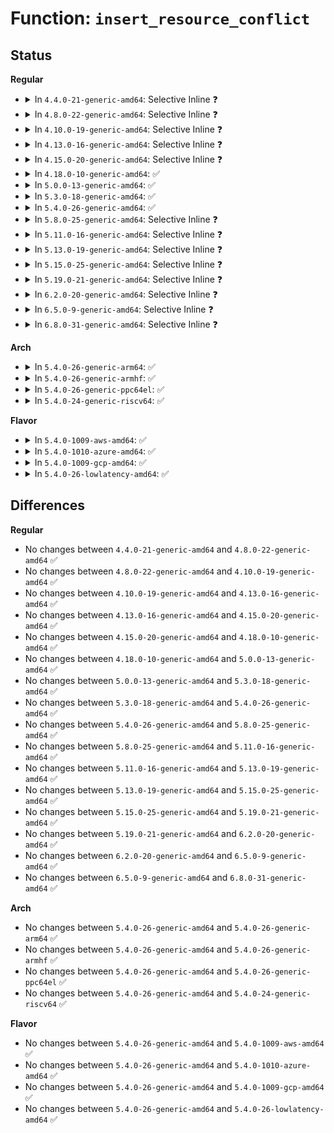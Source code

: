 # Function: <code>insert_resource_conflict</code>

## Status
<b>Regular</b>
<ul>
<li>
<details>
<summary>In <code>4.4.0-21-generic-amd64</code>: Selective Inline ❓</summary>

```c
struct resource * insert_resource_conflict(struct resource * parent, struct resource * new)
```

```json
{
  "name": "insert_resource_conflict",
  "collision_type": "Unique Global",
  "inline_type": "Selective",
  "funcs": [
    {
      "addr": 18446744071579399744,
      "name": "insert_resource_conflict",
      "external": true,
      "loc": "kernel/resource.c:817",
      "file": "kernel/resource.c",
      "inline": "not declared, inlined",
      "caller_inline": [
        "kernel/resource.c:insert_resource"
      ],
      "caller_func": [
        "drivers/acpi/pci_root.c:acpi_pci_root_create",
        "arch/x86/pci/mmconfig-shared.c:pci_mmconfig_insert"
      ]
    }
  ],
  "symbols": [
    {
      "addr": 18446744071579399744,
      "name": "insert_resource_conflict",
      "section": ".text",
      "bind": "STB_GLOBAL",
      "size": 53
    }
  ]
}
```
</details>
</li>
<li>
<details>
<summary>In <code>4.8.0-22-generic-amd64</code>: Selective Inline ❓</summary>

```c
struct resource * insert_resource_conflict(struct resource * parent, struct resource * new)
```

```json
{
  "name": "insert_resource_conflict",
  "collision_type": "Unique Global",
  "inline_type": "Selective",
  "funcs": [
    {
      "addr": 18446744071579407378,
      "name": "insert_resource_conflict",
      "external": true,
      "loc": "kernel/resource.c:851",
      "file": "kernel/resource.c",
      "inline": "not declared, inlined",
      "caller_inline": [
        "kernel/resource.c:insert_resource"
      ],
      "caller_func": [
        "drivers/acpi/pci_root.c:acpi_pci_root_create",
        "arch/x86/pci/mmconfig-shared.c:pci_mmconfig_insert"
      ]
    }
  ],
  "symbols": [
    {
      "addr": 18446744071579411824,
      "name": "insert_resource_conflict",
      "section": ".text",
      "bind": "STB_GLOBAL",
      "size": 53
    }
  ]
}
```
</details>
</li>
<li>
<details>
<summary>In <code>4.10.0-19-generic-amd64</code>: Selective Inline ❓</summary>

```c
struct resource * insert_resource_conflict(struct resource * parent, struct resource * new)
```

```json
{
  "name": "insert_resource_conflict",
  "collision_type": "Unique Global",
  "inline_type": "Selective",
  "funcs": [
    {
      "addr": 18446744071579427682,
      "name": "insert_resource_conflict",
      "external": true,
      "loc": "kernel/resource.c:851",
      "file": "kernel/resource.c",
      "inline": "not declared, inlined",
      "caller_inline": [
        "kernel/resource.c:insert_resource"
      ],
      "caller_func": [
        "drivers/acpi/pci_root.c:acpi_pci_root_create",
        "arch/x86/pci/mmconfig-shared.c:pci_mmconfig_insert"
      ]
    }
  ],
  "symbols": [
    {
      "addr": 18446744071579432128,
      "name": "insert_resource_conflict",
      "section": ".text",
      "bind": "STB_GLOBAL",
      "size": 53
    }
  ]
}
```
</details>
</li>
<li>
<details>
<summary>In <code>4.13.0-16-generic-amd64</code>: Selective Inline ❓</summary>

```c
struct resource * insert_resource_conflict(struct resource * parent, struct resource * new)
```

```json
{
  "name": "insert_resource_conflict",
  "collision_type": "Unique Global",
  "inline_type": "Selective",
  "funcs": [
    {
      "addr": 18446744071579415426,
      "name": "insert_resource_conflict",
      "external": true,
      "loc": "kernel/resource.c:851",
      "file": "kernel/resource.c",
      "inline": "not declared, inlined",
      "caller_inline": [
        "kernel/resource.c:insert_resource"
      ],
      "caller_func": [
        "drivers/acpi/pci_root.c:acpi_pci_root_create",
        "arch/x86/pci/mmconfig-shared.c:pci_mmconfig_insert"
      ]
    }
  ],
  "symbols": [
    {
      "addr": 18446744071579419760,
      "name": "insert_resource_conflict",
      "section": ".text",
      "bind": "STB_GLOBAL",
      "size": 53
    }
  ]
}
```
</details>
</li>
<li>
<details>
<summary>In <code>4.15.0-20-generic-amd64</code>: Selective Inline ❓</summary>

```c
struct resource * insert_resource_conflict(struct resource * parent, struct resource * new)
```

```json
{
  "name": "insert_resource_conflict",
  "collision_type": "Unique Global",
  "inline_type": "Selective",
  "funcs": [
    {
      "addr": 18446744071579443298,
      "name": "insert_resource_conflict",
      "external": true,
      "loc": "kernel/resource.c:869",
      "file": "kernel/resource.c",
      "inline": "not declared, inlined",
      "caller_inline": [
        "kernel/resource.c:insert_resource"
      ],
      "caller_func": [
        "drivers/acpi/pci_root.c:acpi_pci_root_create",
        "arch/x86/pci/mmconfig-shared.c:pci_mmconfig_insert"
      ]
    }
  ],
  "symbols": [
    {
      "addr": 18446744071579447728,
      "name": "insert_resource_conflict",
      "section": ".text",
      "bind": "STB_GLOBAL",
      "size": 53
    }
  ]
}
```
</details>
</li>
<li>
<details>
<summary>In <code>4.18.0-10-generic-amd64</code>: ✅</summary>

```c
struct resource * insert_resource_conflict(struct resource * parent, struct resource * new)
```

```json
{
  "name": "insert_resource_conflict",
  "collision_type": "Unique Global",
  "inline_type": "No",
  "funcs": [
    {
      "addr": 18446744071579462608,
      "name": "insert_resource_conflict",
      "external": true,
      "loc": "kernel/resource.c:838",
      "file": "kernel/resource.c",
      "inline": "seen, unknown",
      "caller_inline": [],
      "caller_func": [
        "kernel/resource.c:insert_resource",
        "drivers/acpi/pci_root.c:acpi_pci_root_create",
        "arch/x86/pci/mmconfig-shared.c:pci_mmconfig_insert"
      ]
    }
  ],
  "symbols": [
    {
      "addr": 18446744071579462608,
      "name": "insert_resource_conflict",
      "section": ".text",
      "bind": "STB_GLOBAL",
      "size": 53
    }
  ]
}
```
</details>
</li>
<li>
<details>
<summary>In <code>5.0.0-13-generic-amd64</code>: ✅</summary>

```c
struct resource * insert_resource_conflict(struct resource * parent, struct resource * new)
```

```json
{
  "name": "insert_resource_conflict",
  "collision_type": "Unique Global",
  "inline_type": "No",
  "funcs": [
    {
      "addr": 18446744071579496176,
      "name": "insert_resource_conflict",
      "external": true,
      "loc": "kernel/resource.c:832",
      "file": "kernel/resource.c",
      "inline": "seen, unknown",
      "caller_inline": [],
      "caller_func": [
        "kernel/resource.c:insert_resource",
        "drivers/acpi/pci_root.c:acpi_pci_root_create",
        "arch/x86/pci/mmconfig-shared.c:pci_mmconfig_insert"
      ]
    }
  ],
  "symbols": [
    {
      "addr": 18446744071579496176,
      "name": "insert_resource_conflict",
      "section": ".text",
      "bind": "STB_GLOBAL",
      "size": 53
    }
  ]
}
```
</details>
</li>
<li>
<details>
<summary>In <code>5.3.0-18-generic-amd64</code>: ✅</summary>

```c
struct resource * insert_resource_conflict(struct resource * parent, struct resource * new)
```

```json
{
  "name": "insert_resource_conflict",
  "collision_type": "Unique Global",
  "inline_type": "No",
  "funcs": [
    {
      "addr": 18446744071579514144,
      "name": "insert_resource_conflict",
      "external": true,
      "loc": "kernel/resource.c:846",
      "file": "kernel/resource.c",
      "inline": "seen, unknown",
      "caller_inline": [],
      "caller_func": [
        "kernel/resource.c:insert_resource",
        "drivers/acpi/pci_root.c:acpi_pci_root_create",
        "arch/x86/pci/mmconfig-shared.c:pci_mmconfig_insert"
      ]
    }
  ],
  "symbols": [
    {
      "addr": 18446744071579514144,
      "name": "insert_resource_conflict",
      "section": ".text",
      "bind": "STB_GLOBAL",
      "size": 55
    }
  ]
}
```
</details>
</li>
<li>
<details>
<summary>In <code>5.4.0-26-generic-amd64</code>: ✅</summary>

```c
struct resource * insert_resource_conflict(struct resource * parent, struct resource * new)
```

```json
{
  "name": "insert_resource_conflict",
  "collision_type": "Unique Global",
  "inline_type": "No",
  "funcs": [
    {
      "addr": 18446744071579540304,
      "name": "insert_resource_conflict",
      "external": true,
      "loc": "kernel/resource.c:846",
      "file": "kernel/resource.c",
      "inline": "seen, unknown",
      "caller_inline": [],
      "caller_func": [
        "kernel/resource.c:insert_resource",
        "drivers/acpi/pci_root.c:acpi_pci_root_create",
        "arch/x86/pci/mmconfig-shared.c:pci_mmconfig_insert"
      ]
    }
  ],
  "symbols": [
    {
      "addr": 18446744071579540304,
      "name": "insert_resource_conflict",
      "section": ".text",
      "bind": "STB_GLOBAL",
      "size": 55
    }
  ]
}
```
</details>
</li>
<li>
<details>
<summary>In <code>5.8.0-25-generic-amd64</code>: Selective Inline ❓</summary>

```c
struct resource * insert_resource_conflict(struct resource * parent, struct resource * new)
```

```json
{
  "name": "insert_resource_conflict",
  "collision_type": "Unique Global",
  "inline_type": "Selective",
  "funcs": [
    {
      "addr": 18446744071579569605,
      "name": "insert_resource_conflict",
      "external": true,
      "loc": "kernel/resource.c:846",
      "file": "kernel/resource.c",
      "inline": "not declared, inlined",
      "caller_inline": [
        "kernel/resource.c:insert_resource"
      ],
      "caller_func": [
        "drivers/acpi/pci_root.c:acpi_pci_root_create",
        "arch/x86/pci/mmconfig-shared.c:pci_mmconfig_insert"
      ]
    }
  ],
  "symbols": [
    {
      "addr": 18446744071579571984,
      "name": "insert_resource_conflict",
      "section": ".text",
      "bind": "STB_GLOBAL",
      "size": 55
    }
  ]
}
```
</details>
</li>
<li>
<details>
<summary>In <code>5.11.0-16-generic-amd64</code>: Selective Inline ❓</summary>

```c
struct resource * insert_resource_conflict(struct resource * parent, struct resource * new)
```

```json
{
  "name": "insert_resource_conflict",
  "collision_type": "Unique Global",
  "inline_type": "Selective",
  "funcs": [
    {
      "addr": 18446744071579551027,
      "name": "insert_resource_conflict",
      "external": true,
      "loc": "kernel/resource.c:853",
      "file": "kernel/resource.c",
      "inline": "not declared, inlined",
      "caller_inline": [
        "kernel/resource.c:insert_resource"
      ],
      "caller_func": [
        "drivers/acpi/pci_root.c:acpi_pci_root_create",
        "arch/x86/pci/mmconfig-shared.c:pci_mmconfig_insert"
      ]
    }
  ],
  "symbols": [
    {
      "addr": 18446744071579553392,
      "name": "insert_resource_conflict",
      "section": ".text",
      "bind": "STB_GLOBAL",
      "size": 55
    }
  ]
}
```
</details>
</li>
<li>
<details>
<summary>In <code>5.13.0-19-generic-amd64</code>: Selective Inline ❓</summary>

```c
struct resource * insert_resource_conflict(struct resource * parent, struct resource * new)
```

```json
{
  "name": "insert_resource_conflict",
  "collision_type": "Unique Global",
  "inline_type": "Selective",
  "funcs": [
    {
      "addr": 18446744071579555667,
      "name": "insert_resource_conflict",
      "external": true,
      "loc": "kernel/resource.c:845",
      "file": "kernel/resource.c",
      "inline": "not declared, inlined",
      "caller_inline": [
        "kernel/resource.c:insert_resource"
      ],
      "caller_func": [
        "drivers/acpi/pci_root.c:acpi_pci_root_create",
        "arch/x86/pci/mmconfig-shared.c:pci_mmconfig_insert"
      ]
    }
  ],
  "symbols": [
    {
      "addr": 18446744071579557968,
      "name": "insert_resource_conflict",
      "section": ".text",
      "bind": "STB_GLOBAL",
      "size": 55
    }
  ]
}
```
</details>
</li>
<li>
<details>
<summary>In <code>5.15.0-25-generic-amd64</code>: Selective Inline ❓</summary>

```c
struct resource * insert_resource_conflict(struct resource * parent, struct resource * new)
```

```json
{
  "name": "insert_resource_conflict",
  "collision_type": "Unique Global",
  "inline_type": "Selective",
  "funcs": [
    {
      "addr": 18446744071579628243,
      "name": "insert_resource_conflict",
      "external": true,
      "loc": "kernel/resource.c:845",
      "file": "kernel/resource.c",
      "inline": "not declared, inlined",
      "caller_inline": [
        "kernel/resource.c:insert_resource"
      ],
      "caller_func": [
        "drivers/acpi/pci_root.c:acpi_pci_root_create",
        "arch/x86/pci/mmconfig-shared.c:pci_mmconfig_insert"
      ]
    }
  ],
  "symbols": [
    {
      "addr": 18446744071579630544,
      "name": "insert_resource_conflict",
      "section": ".text",
      "bind": "STB_GLOBAL",
      "size": 55
    }
  ]
}
```
</details>
</li>
<li>
<details>
<summary>In <code>5.19.0-21-generic-amd64</code>: Selective Inline ❓</summary>

```c
struct resource * insert_resource_conflict(struct resource * parent, struct resource * new)
```

```json
{
  "name": "insert_resource_conflict",
  "collision_type": "Unique Global",
  "inline_type": "Selective",
  "funcs": [
    {
      "addr": 18446744071579723314,
      "name": "insert_resource_conflict",
      "external": true,
      "loc": "kernel/resource.c:832",
      "file": "kernel/resource.c",
      "inline": "not declared, inlined",
      "caller_inline": [
        "kernel/resource.c:insert_resource"
      ],
      "caller_func": [
        "drivers/acpi/pci_root.c:acpi_pci_root_create",
        "arch/x86/pci/mmconfig-shared.c:pci_mmconfig_insert"
      ]
    }
  ],
  "symbols": [
    {
      "addr": 18446744071579725952,
      "name": "insert_resource_conflict",
      "section": ".text",
      "bind": "STB_GLOBAL",
      "size": 72
    }
  ]
}
```
</details>
</li>
<li>
<details>
<summary>In <code>6.2.0-20-generic-amd64</code>: Selective Inline ❓</summary>

```c
struct resource * insert_resource_conflict(struct resource * parent, struct resource * new)
```

```json
{
  "name": "insert_resource_conflict",
  "collision_type": "Unique Global",
  "inline_type": "Selective",
  "funcs": [
    {
      "addr": 18446744071579850610,
      "name": "insert_resource_conflict",
      "external": true,
      "loc": "kernel/resource.c:833",
      "file": "kernel/resource.c",
      "inline": "not declared, inlined",
      "caller_inline": [
        "kernel/resource.c:insert_resource"
      ],
      "caller_func": [
        "drivers/acpi/pci_root.c:acpi_pci_root_create",
        "arch/x86/pci/mmconfig-shared.c:pci_mmconfig_insert"
      ]
    }
  ],
  "symbols": [
    {
      "addr": 18446744071579855616,
      "name": "insert_resource_conflict",
      "section": ".text",
      "bind": "STB_GLOBAL",
      "size": 72
    }
  ]
}
```
</details>
</li>
<li>
<details>
<summary>In <code>6.5.0-9-generic-amd64</code>: Selective Inline ❓</summary>

```c
struct resource * insert_resource_conflict(struct resource * parent, struct resource * new)
```

```json
{
  "name": "insert_resource_conflict",
  "collision_type": "Unique Global",
  "inline_type": "Selective",
  "funcs": [
    {
      "addr": 18446744071579900850,
      "name": "insert_resource_conflict",
      "external": true,
      "loc": "kernel/resource.c:833",
      "file": "kernel/resource.c",
      "inline": "not declared, inlined",
      "caller_inline": [
        "kernel/resource.c:insert_resource"
      ],
      "caller_func": [
        "drivers/acpi/pci_root.c:acpi_pci_root_create",
        "arch/x86/pci/mmconfig-shared.c:pci_mmconfig_insert"
      ]
    }
  ],
  "symbols": [
    {
      "addr": 18446744071579905808,
      "name": "insert_resource_conflict",
      "section": ".text",
      "bind": "STB_GLOBAL",
      "size": 72
    }
  ]
}
```
</details>
</li>
<li>
<details>
<summary>In <code>6.8.0-31-generic-amd64</code>: Selective Inline ❓</summary>

```c
struct resource * insert_resource_conflict(struct resource * parent, struct resource * new)
```

```json
{
  "name": "insert_resource_conflict",
  "collision_type": "Unique Global",
  "inline_type": "Selective",
  "funcs": [
    {
      "addr": 18446744071579939586,
      "name": "insert_resource_conflict",
      "external": true,
      "loc": "kernel/resource.c:888",
      "file": "kernel/resource.c",
      "inline": "not declared, inlined",
      "caller_inline": [
        "kernel/resource.c:insert_resource"
      ],
      "caller_func": [
        "drivers/acpi/pci_root.c:acpi_pci_root_create",
        "arch/x86/pci/mmconfig-shared.c:pci_mmconfig_insert",
        "arch/x86/pci/mmconfig-shared.c:pci_mmcfg_reserved"
      ]
    }
  ],
  "symbols": [
    {
      "addr": 18446744071579945024,
      "name": "insert_resource_conflict",
      "section": ".text",
      "bind": "STB_GLOBAL",
      "size": 72
    }
  ]
}
```
</details>
</li>
</ul>
<b>Arch</b>
<ul>
<li>
<details>
<summary>In <code>5.4.0-26-generic-arm64</code>: ✅</summary>

```c
struct resource * insert_resource_conflict(struct resource * parent, struct resource * new)
```

```json
{
  "name": "insert_resource_conflict",
  "collision_type": "Unique Global",
  "inline_type": "No",
  "funcs": [
    {
      "addr": 18446603336490687136,
      "name": "insert_resource_conflict",
      "external": true,
      "loc": "kernel/resource.c:846",
      "file": "kernel/resource.c",
      "inline": "seen, unknown",
      "caller_inline": [],
      "caller_func": [
        "kernel/resource.c:insert_resource",
        "drivers/acpi/pci_root.c:acpi_pci_root_create"
      ]
    }
  ],
  "symbols": [
    {
      "addr": 18446603336490687136,
      "name": "insert_resource_conflict",
      "section": ".text",
      "bind": "STB_GLOBAL",
      "size": 156
    }
  ]
}
```
</details>
</li>
<li>
<details>
<summary>In <code>5.4.0-26-generic-armhf</code>: ✅</summary>

```c
struct resource * insert_resource_conflict(struct resource * parent, struct resource * new)
```

```json
{
  "name": "insert_resource_conflict",
  "collision_type": "Unique Global",
  "inline_type": "No",
  "funcs": [
    {
      "addr": 3224756012,
      "name": "insert_resource_conflict",
      "external": true,
      "loc": "kernel/resource.c:846",
      "file": "kernel/resource.c",
      "inline": "seen, unknown",
      "caller_inline": [],
      "caller_func": [
        "kernel/resource.c:insert_resource"
      ]
    }
  ],
  "symbols": [
    {
      "addr": 3224756012,
      "name": "insert_resource_conflict",
      "section": ".text",
      "bind": "STB_GLOBAL",
      "size": 80
    }
  ]
}
```
</details>
</li>
<li>
<details>
<summary>In <code>5.4.0-26-generic-ppc64el</code>: ✅</summary>

```c
struct resource * insert_resource_conflict(struct resource * parent, struct resource * new)
```

```json
{
  "name": "insert_resource_conflict",
  "collision_type": "Unique Global",
  "inline_type": "No",
  "funcs": [
    {
      "addr": 13835058055283511968,
      "name": "insert_resource_conflict",
      "external": true,
      "loc": "kernel/resource.c:846",
      "file": "kernel/resource.c",
      "inline": "seen, unknown",
      "caller_inline": [],
      "caller_func": [
        "kernel/resource.c:insert_resource"
      ]
    }
  ],
  "symbols": [
    {
      "addr": 13835058055283511968,
      "name": "insert_resource_conflict",
      "section": ".text",
      "bind": "STB_GLOBAL",
      "size": 104
    }
  ]
}
```
</details>
</li>
<li>
<details>
<summary>In <code>5.4.0-24-generic-riscv64</code>: ✅</summary>

```c
struct resource * insert_resource_conflict(struct resource * parent, struct resource * new)
```

```json
{
  "name": "insert_resource_conflict",
  "collision_type": "Unique Global",
  "inline_type": "No",
  "funcs": [
    {
      "addr": 18446743936271420338,
      "name": "insert_resource_conflict",
      "external": true,
      "loc": "kernel/resource.c:846",
      "file": "kernel/resource.c",
      "inline": "seen, unknown",
      "caller_inline": [],
      "caller_func": [
        "kernel/resource.c:insert_resource"
      ]
    }
  ],
  "symbols": [
    {
      "addr": 18446743936271420338,
      "name": "insert_resource_conflict",
      "section": ".text",
      "bind": "STB_GLOBAL",
      "size": 78
    }
  ]
}
```
</details>
</li>
</ul>
<b>Flavor</b>
<ul>
<li>
<details>
<summary>In <code>5.4.0-1009-aws-amd64</code>: ✅</summary>

```c
struct resource * insert_resource_conflict(struct resource * parent, struct resource * new)
```

```json
{
  "name": "insert_resource_conflict",
  "collision_type": "Unique Global",
  "inline_type": "No",
  "funcs": [
    {
      "addr": 18446744071579513968,
      "name": "insert_resource_conflict",
      "external": true,
      "loc": "kernel/resource.c:846",
      "file": "kernel/resource.c",
      "inline": "seen, unknown",
      "caller_inline": [],
      "caller_func": [
        "kernel/resource.c:insert_resource",
        "drivers/acpi/pci_root.c:acpi_pci_root_create",
        "arch/x86/pci/mmconfig-shared.c:pci_mmconfig_insert"
      ]
    }
  ],
  "symbols": [
    {
      "addr": 18446744071579513968,
      "name": "insert_resource_conflict",
      "section": ".text",
      "bind": "STB_GLOBAL",
      "size": 55
    }
  ]
}
```
</details>
</li>
<li>
<details>
<summary>In <code>5.4.0-1010-azure-amd64</code>: ✅</summary>

```c
struct resource * insert_resource_conflict(struct resource * parent, struct resource * new)
```

```json
{
  "name": "insert_resource_conflict",
  "collision_type": "Unique Global",
  "inline_type": "No",
  "funcs": [
    {
      "addr": 18446744071579442768,
      "name": "insert_resource_conflict",
      "external": true,
      "loc": "kernel/resource.c:846",
      "file": "kernel/resource.c",
      "inline": "seen, unknown",
      "caller_inline": [],
      "caller_func": [
        "kernel/resource.c:insert_resource",
        "drivers/acpi/pci_root.c:acpi_pci_root_create",
        "arch/x86/pci/mmconfig-shared.c:pci_mmconfig_insert"
      ]
    }
  ],
  "symbols": [
    {
      "addr": 18446744071579442768,
      "name": "insert_resource_conflict",
      "section": ".text",
      "bind": "STB_GLOBAL",
      "size": 55
    }
  ]
}
```
</details>
</li>
<li>
<details>
<summary>In <code>5.4.0-1009-gcp-amd64</code>: ✅</summary>

```c
struct resource * insert_resource_conflict(struct resource * parent, struct resource * new)
```

```json
{
  "name": "insert_resource_conflict",
  "collision_type": "Unique Global",
  "inline_type": "No",
  "funcs": [
    {
      "addr": 18446744071579513888,
      "name": "insert_resource_conflict",
      "external": true,
      "loc": "kernel/resource.c:846",
      "file": "kernel/resource.c",
      "inline": "seen, unknown",
      "caller_inline": [],
      "caller_func": [
        "kernel/resource.c:insert_resource",
        "drivers/acpi/pci_root.c:acpi_pci_root_create",
        "arch/x86/pci/mmconfig-shared.c:pci_mmconfig_insert"
      ]
    }
  ],
  "symbols": [
    {
      "addr": 18446744071579513888,
      "name": "insert_resource_conflict",
      "section": ".text",
      "bind": "STB_GLOBAL",
      "size": 55
    }
  ]
}
```
</details>
</li>
<li>
<details>
<summary>In <code>5.4.0-26-lowlatency-amd64</code>: ✅</summary>

```c
struct resource * insert_resource_conflict(struct resource * parent, struct resource * new)
```

```json
{
  "name": "insert_resource_conflict",
  "collision_type": "Unique Global",
  "inline_type": "No",
  "funcs": [
    {
      "addr": 18446744071579546816,
      "name": "insert_resource_conflict",
      "external": true,
      "loc": "kernel/resource.c:846",
      "file": "kernel/resource.c",
      "inline": "seen, unknown",
      "caller_inline": [],
      "caller_func": [
        "kernel/resource.c:insert_resource",
        "drivers/acpi/pci_root.c:acpi_pci_root_create",
        "arch/x86/pci/mmconfig-shared.c:pci_mmconfig_insert"
      ]
    }
  ],
  "symbols": [
    {
      "addr": 18446744071579546816,
      "name": "insert_resource_conflict",
      "section": ".text",
      "bind": "STB_GLOBAL",
      "size": 66
    }
  ]
}
```
</details>
</li>
</ul>

## Differences
<b>Regular</b>
<ul>
<li>
No changes between <code>4.4.0-21-generic-amd64</code> and <code>4.8.0-22-generic-amd64</code> ✅
</li>
<li>
No changes between <code>4.8.0-22-generic-amd64</code> and <code>4.10.0-19-generic-amd64</code> ✅
</li>
<li>
No changes between <code>4.10.0-19-generic-amd64</code> and <code>4.13.0-16-generic-amd64</code> ✅
</li>
<li>
No changes between <code>4.13.0-16-generic-amd64</code> and <code>4.15.0-20-generic-amd64</code> ✅
</li>
<li>
No changes between <code>4.15.0-20-generic-amd64</code> and <code>4.18.0-10-generic-amd64</code> ✅
</li>
<li>
No changes between <code>4.18.0-10-generic-amd64</code> and <code>5.0.0-13-generic-amd64</code> ✅
</li>
<li>
No changes between <code>5.0.0-13-generic-amd64</code> and <code>5.3.0-18-generic-amd64</code> ✅
</li>
<li>
No changes between <code>5.3.0-18-generic-amd64</code> and <code>5.4.0-26-generic-amd64</code> ✅
</li>
<li>
No changes between <code>5.4.0-26-generic-amd64</code> and <code>5.8.0-25-generic-amd64</code> ✅
</li>
<li>
No changes between <code>5.8.0-25-generic-amd64</code> and <code>5.11.0-16-generic-amd64</code> ✅
</li>
<li>
No changes between <code>5.11.0-16-generic-amd64</code> and <code>5.13.0-19-generic-amd64</code> ✅
</li>
<li>
No changes between <code>5.13.0-19-generic-amd64</code> and <code>5.15.0-25-generic-amd64</code> ✅
</li>
<li>
No changes between <code>5.15.0-25-generic-amd64</code> and <code>5.19.0-21-generic-amd64</code> ✅
</li>
<li>
No changes between <code>5.19.0-21-generic-amd64</code> and <code>6.2.0-20-generic-amd64</code> ✅
</li>
<li>
No changes between <code>6.2.0-20-generic-amd64</code> and <code>6.5.0-9-generic-amd64</code> ✅
</li>
<li>
No changes between <code>6.5.0-9-generic-amd64</code> and <code>6.8.0-31-generic-amd64</code> ✅
</li>
</ul>
<b>Arch</b>
<ul>
<li>
No changes between <code>5.4.0-26-generic-amd64</code> and <code>5.4.0-26-generic-arm64</code> ✅
</li>
<li>
No changes between <code>5.4.0-26-generic-amd64</code> and <code>5.4.0-26-generic-armhf</code> ✅
</li>
<li>
No changes between <code>5.4.0-26-generic-amd64</code> and <code>5.4.0-26-generic-ppc64el</code> ✅
</li>
<li>
No changes between <code>5.4.0-26-generic-amd64</code> and <code>5.4.0-24-generic-riscv64</code> ✅
</li>
</ul>
<b>Flavor</b>
<ul>
<li>
No changes between <code>5.4.0-26-generic-amd64</code> and <code>5.4.0-1009-aws-amd64</code> ✅
</li>
<li>
No changes between <code>5.4.0-26-generic-amd64</code> and <code>5.4.0-1010-azure-amd64</code> ✅
</li>
<li>
No changes between <code>5.4.0-26-generic-amd64</code> and <code>5.4.0-1009-gcp-amd64</code> ✅
</li>
<li>
No changes between <code>5.4.0-26-generic-amd64</code> and <code>5.4.0-26-lowlatency-amd64</code> ✅
</li>
</ul>
